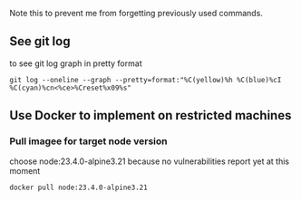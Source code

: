 Note this to prevent me from forgetting previously used commands.

## See git log 
to see git log graph in pretty format
```
git log --oneline --graph --pretty=format:"%C(yellow)%h %C(blue)%cI %C(cyan)%cn<%ce>%Creset%x09%s"
```



## Use Docker to implement on restricted machines
### Pull imagee for target node version
choose node:23.4.0-alpine3.21 because no vulnerabilities report yet at this moment
```
docker pull node:23.4.0-alpine3.21
```